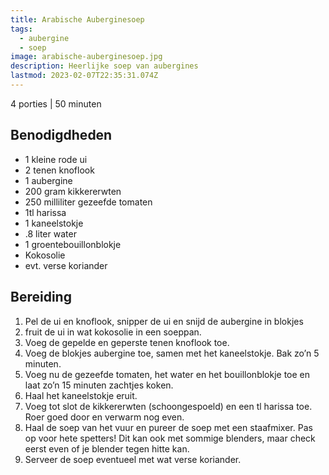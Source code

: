 ```yaml
---
title: Arabische Auberginesoep
tags:
  - aubergine
  - soep
image: arabische-auberginesoep.jpg
description: Heerlijke soep van aubergines
lastmod: 2023-02-07T22:35:31.074Z
---
```

4 porties | 50 minuten

## Benodigdheden
-   1 kleine rode ui  
-   2 tenen knoflook
-   1 aubergine
-   200 gram kikkererwten 
-   250 milliliter gezeefde tomaten 
-   1tl harissa 
-   1 kaneelstokje 
-   .8 liter water 
-   1 groentebouillonblokje 
-   Kokosolie 
-   evt. verse koriander 

## Bereiding
1.  Pel de ui en knoflook, snipper de ui en snijd de aubergine in blokjes 
2.  fruit de ui in wat kokosolie in een soeppan. 
3.  Voeg de gepelde en geperste tenen knoflook toe. 
4.  Voeg de blokjes aubergine toe, samen met het kaneelstokje. Bak zo’n 5 minuten. 
5.  Voeg nu de gezeefde tomaten, het water en het bouillonblokje toe en laat zo’n 15 minuten zachtjes koken. 
6.  Haal het kaneelstokje eruit. 
7.  Voeg tot slot de kikkererwten (schoongespoeld) en een tl harissa toe. Roer goed door en verwarm nog even. 
8.  Haal de soep van het vuur en pureer de soep met een staafmixer. Pas op voor hete spetters! Dit kan ook met sommige blenders, maar check eerst even of je blender tegen hitte kan. 
9.  Serveer de soep eventueel met wat verse koriander.